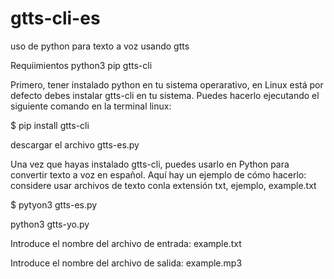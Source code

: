# gtts-cli-es
uso de python para texto a voz usando gtts

Requiimientos
python3
pip
gtts-cli

Primero, tener instalado python en tu sistema operarativo, en Linux está por defecto
debes instalar gtts-cli en tu sistema. Puedes hacerlo ejecutando el siguiente comando en la terminal linux:

$ pip install gtts-cli

descargar el archivo gtts-es.py

Una vez que hayas instalado gtts-cli, puedes usarlo en Python para convertir texto a voz en español. Aquí hay un ejemplo de cómo hacerlo:
considere usar archivos de texto conla extensión txt, ejemplo, example.txt

$ pytyon3 gtts-es.py

python3 gtts-yo.py 

Introduce el nombre del archivo de entrada: example.txt

Introduce el nombre del archivo de salida: example.mp3

